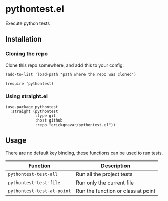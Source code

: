 # pythontest.el

Execute python tests

## Installation

### Cloning the repo

Clone this repo somewhere, and add this to your config:

```elisp
(add-to-list 'load-path "path where the repo was cloned")

(require 'pythontest)
```

### Using straight.el

```emacs-lisp
(use-package pythontest
  :straight (pythontest
             :type git
             :host github
             :repo "erickgnavar/pythontest.el"))
```

## Usage

There are no default key binding, these functions can be used to run tests.

| Function                   | Description                        |
|----------------------------|------------------------------------|
| `pythontest-test-all`      | Run all the project tests          |
| `pythontest-test-file`     | Run only the current file          |
| `pythontest-test-at-point` | Run the function or class at point |
